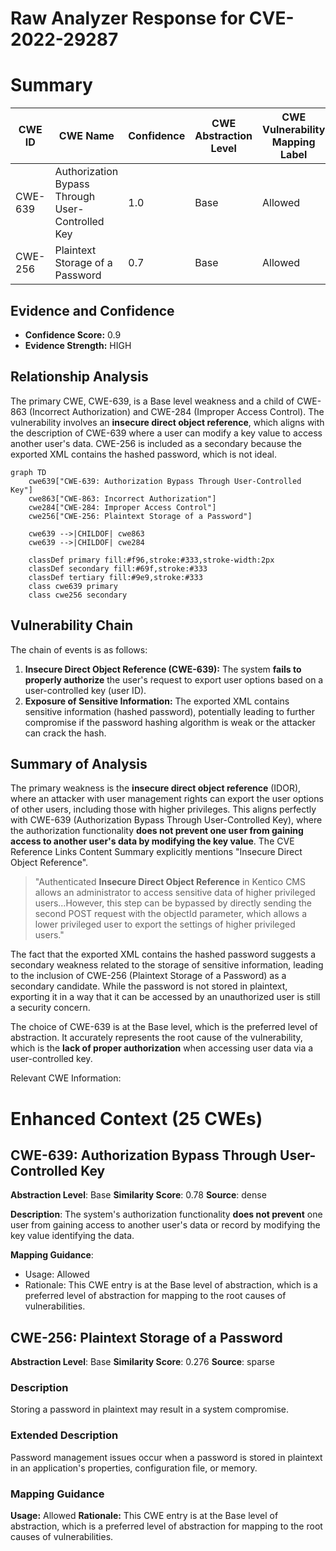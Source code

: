 # Raw Analyzer Response for CVE-2022-29287

# Summary
| CWE ID | CWE Name | Confidence | CWE Abstraction Level | CWE Vulnerability Mapping Label | CWE-Vulnerability Mapping Notes |
|---|---|---|---|---|---|
| CWE-639 | Authorization Bypass Through User-Controlled Key | 1.0 | Base | Allowed | Primary CWE |
| CWE-256 | Plaintext Storage of a Password | 0.7 | Base | Allowed | Secondary Candidate |

## Evidence and Confidence

*   **Confidence Score:** 0.9
*   **Evidence Strength:** HIGH

## Relationship Analysis
The primary CWE, CWE-639, is a Base level weakness and a child of CWE-863 (Incorrect Authorization) and CWE-284 (Improper Access Control). The vulnerability involves an **insecure direct object reference**, which aligns with the description of CWE-639 where a user can modify a key value to access another user's data. CWE-256 is included as a secondary because the exported XML contains the hashed password, which is not ideal.

```mermaid
graph TD
    cwe639["CWE-639: Authorization Bypass Through User-Controlled Key"]
    cwe863["CWE-863: Incorrect Authorization"]
    cwe284["CWE-284: Improper Access Control"]
    cwe256["CWE-256: Plaintext Storage of a Password"]
    
    cwe639 -->|CHILDOF| cwe863
    cwe639 -->|CHILDOF| cwe284
    
    classDef primary fill:#f96,stroke:#333,stroke-width:2px
    classDef secondary fill:#69f,stroke:#333
    classDef tertiary fill:#9e9,stroke:#333
    class cwe639 primary
    class cwe256 secondary
```

## Vulnerability Chain
The chain of events is as follows:

1.  **Insecure Direct Object Reference (CWE-639):** The system **fails to properly authorize** the user's request to export user options based on a user-controlled key (user ID).
2.  **Exposure of Sensitive Information:** The exported XML contains sensitive information (hashed password), potentially leading to further compromise if the password hashing algorithm is weak or the attacker can crack the hash.

## Summary of Analysis
The primary weakness is the **insecure direct object reference** (IDOR), where an attacker with user management rights can export the user options of other users, including those with higher privileges. This aligns perfectly with CWE-639 (Authorization Bypass Through User-Controlled Key), where the authorization functionality **does not prevent one user from gaining access to another user's data by modifying the key value**. The CVE Reference Links Content Summary explicitly mentions "Insecure Direct Object Reference".

> "Authenticated **Insecure Direct Object Reference** in Kentico CMS allows an administrator to access sensitive data of higher privileged users...However, this step can be bypassed by directly sending the second POST request with the objectId parameter, which allows a lower privileged user to export the settings of higher privileged users."

The fact that the exported XML contains the hashed password suggests a secondary weakness related to the storage of sensitive information, leading to the inclusion of CWE-256 (Plaintext Storage of a Password) as a secondary candidate. While the password is not stored in plaintext, exporting it in a way that it can be accessed by an unauthorized user is still a security concern.

The choice of CWE-639 is at the Base level, which is the preferred level of abstraction. It accurately represents the root cause of the vulnerability, which is the **lack of proper authorization** when accessing user data via a user-controlled key.

Relevant CWE Information:

# Enhanced Context (25 CWEs)

## CWE-639: Authorization Bypass Through User-Controlled Key
**Abstraction Level**: Base
**Similarity Score**: 0.78
**Source**: dense

**Description**:
The system's authorization functionality **does not prevent** one user from gaining access to another user's data or record by modifying the key value identifying the data.

**Mapping Guidance**:
- Usage: Allowed
- Rationale: This CWE entry is at the Base level of abstraction, which is a preferred level of abstraction for mapping to the root causes of vulnerabilities.

## CWE-256: Plaintext Storage of a Password
**Abstraction Level**: Base
**Similarity Score**: 0.276
**Source**: sparse

### Description
Storing a password in plaintext may result in a system compromise.

### Extended Description
Password management issues occur when a password is stored in plaintext in an application's properties, configuration file, or memory.

### Mapping Guidance
**Usage:** Allowed
**Rationale:** This CWE entry is at the Base level of abstraction, which is a preferred level of abstraction for mapping to the root causes of vulnerabilities.